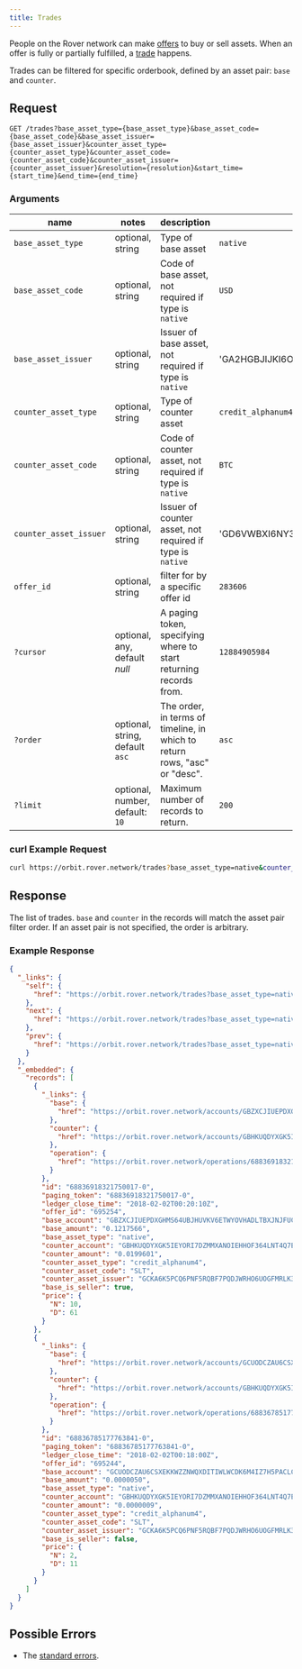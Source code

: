 ```yaml
---
title: Trades
---
```


People on the Rover network can make [offers](../resources/offer.md) to buy or sell assets. When an offer is fully or partially fulfilled, a [trade](../resources/trade.md) happens.

Trades can be filtered for specific orderbook, defined by an asset pair: `base` and `counter`. 

## Request

```
GET /trades?base_asset_type={base_asset_type}&base_asset_code={base_asset_code}&base_asset_issuer={base_asset_issuer}&counter_asset_type={counter_asset_type}&counter_asset_code={counter_asset_code}&counter_asset_issuer={counter_asset_issuer}&resolution={resolution}&start_time={start_time}&end_time={end_time}
```

### Arguments

| name | notes | description | example |
| ---- | ----- | ----------- | ------- |
| `base_asset_type` | optional, string | Type of base asset | `native` |
| `base_asset_code` | optional, string | Code of base asset, not required if type is `native` | `USD` |
| `base_asset_issuer` | optional, string | Issuer of base asset, not required if type is `native` | 'GA2HGBJIJKI6O4XEM7CZWY5PS6GKSXL6D34ERAJYQSPYA6X6AI7HYW36' |
| `counter_asset_type` | optional, string | Type of counter asset  | `credit_alphanum4` |
| `counter_asset_code` | optional, string | Code of counter asset, not required if type is `native` | `BTC` |
| `counter_asset_issuer` | optional, string | Issuer of counter asset, not required if type is `native` | 'GD6VWBXI6NY3AOOR55RLVQ4MNIDSXE5JSAVXUTF35FRRI72LYPI3WL6Z' |
| `offer_id` | optional, string | filter for by a specific offer id | `283606` |
| `?cursor` | optional, any, default _null_ | A paging token, specifying where to start returning records from. | `12884905984` |
| `?order`  | optional, string, default `asc` | The order, in terms of timeline, in which to return rows, "asc" or "desc". | `asc` |
| `?limit`  | optional, number, default: `10` | Maximum number of records to return. | `200` |

### curl Example Request
```sh 
curl https://orbit.rover.network/trades?base_asset_type=native&counter_asset_code=SLT&counter_asset_issuer=GCKA6K5PCQ6PNF5RQBF7PQDJWRHO6UOGFMRLK3DYHDOI244V47XKQ4GP&counter_asset_type=credit_alphanum4&limit=2&order=desc
```

## Response

The list of trades. `base` and `counter` in the records will match the asset pair filter order. If an asset pair is not specified, the order is arbitrary.

### Example Response
```json
{
  "_links": {
    "self": {
      "href": "https://orbit.rover.network/trades?base_asset_type=native\u0026counter_asset_code=SLT\u0026counter_asset_issuer=GCKA6K5PCQ6PNF5RQBF7PQDJWRHO6UOGFMRLK3DYHDOI244V47XKQ4GP\u0026counter_asset_type=credit_alphanum4\u0026cursor=\u0026limit=2\u0026order=desc"
    },
    "next": {
      "href": "https://orbit.rover.network/trades?base_asset_type=native\u0026counter_asset_code=SLT\u0026counter_asset_issuer=GCKA6K5PCQ6PNF5RQBF7PQDJWRHO6UOGFMRLK3DYHDOI244V47XKQ4GP\u0026counter_asset_type=credit_alphanum4\u0026cursor=68836785177763841-0\u0026limit=2\u0026order=desc"
    },
    "prev": {
      "href": "https://orbit.rover.network/trades?base_asset_type=native\u0026counter_asset_code=SLT\u0026counter_asset_issuer=GCKA6K5PCQ6PNF5RQBF7PQDJWRHO6UOGFMRLK3DYHDOI244V47XKQ4GP\u0026counter_asset_type=credit_alphanum4\u0026cursor=68836918321750017-0\u0026limit=2\u0026order=asc"
    }
  },
  "_embedded": {
    "records": [
      {
        "_links": {
          "base": {
            "href": "https://orbit.rover.network/accounts/GBZXCJIUEPDXGHMS64UBJHUVKV6ETWYOVHADLTBXJNJFUC7A7RU5B3GN"
          },
          "counter": {
            "href": "https://orbit.rover.network/accounts/GBHKUQDYXGK5IEYORI7DZMMXANOIEHHOF364LNT4Q7EWPUL7FOO2SP6D"
          },
          "operation": {
            "href": "https://orbit.rover.network/operations/68836918321750017"
          }
        },
        "id": "68836918321750017-0",
        "paging_token": "68836918321750017-0",
        "ledger_close_time": "2018-02-02T00:20:10Z",
        "offer_id": "695254",
        "base_account": "GBZXCJIUEPDXGHMS64UBJHUVKV6ETWYOVHADLTBXJNJFUC7A7RU5B3GN",
        "base_amount": "0.1217566",
        "base_asset_type": "native",
        "counter_account": "GBHKUQDYXGK5IEYORI7DZMMXANOIEHHOF364LNT4Q7EWPUL7FOO2SP6D",
        "counter_amount": "0.0199601",
        "counter_asset_type": "credit_alphanum4",
        "counter_asset_code": "SLT",
        "counter_asset_issuer": "GCKA6K5PCQ6PNF5RQBF7PQDJWRHO6UOGFMRLK3DYHDOI244V47XKQ4GP",
        "base_is_seller": true,
        "price": {
          "N": 10,
          "D": 61
        }
      },
      {
        "_links": {
          "base": {
            "href": "https://orbit.rover.network/accounts/GCUODCZAU6CSXEKKWZZNWQXDITIWLWCDK6M4IZ7H5PACLC3QAWEJSOTR"
          },
          "counter": {
            "href": "https://orbit.rover.network/accounts/GBHKUQDYXGK5IEYORI7DZMMXANOIEHHOF364LNT4Q7EWPUL7FOO2SP6D"
          },
          "operation": {
            "href": "https://orbit.rover.network/operations/68836785177763841"
          }
        },
        "id": "68836785177763841-0",
        "paging_token": "68836785177763841-0",
        "ledger_close_time": "2018-02-02T00:18:00Z",
        "offer_id": "695244",
        "base_account": "GCUODCZAU6CSXEKKWZZNWQXDITIWLWCDK6M4IZ7H5PACLC3QAWEJSOTR",
        "base_amount": "0.0000050",
        "base_asset_type": "native",
        "counter_account": "GBHKUQDYXGK5IEYORI7DZMMXANOIEHHOF364LNT4Q7EWPUL7FOO2SP6D",
        "counter_amount": "0.0000009",
        "counter_asset_type": "credit_alphanum4",
        "counter_asset_code": "SLT",
        "counter_asset_issuer": "GCKA6K5PCQ6PNF5RQBF7PQDJWRHO6UOGFMRLK3DYHDOI244V47XKQ4GP",
        "base_is_seller": false,
        "price": {
          "N": 2,
          "D": 11
        }
      }
    ]
  }
}
```

## Possible Errors

- The [standard errors](../errors.md#Standard_Errors).
